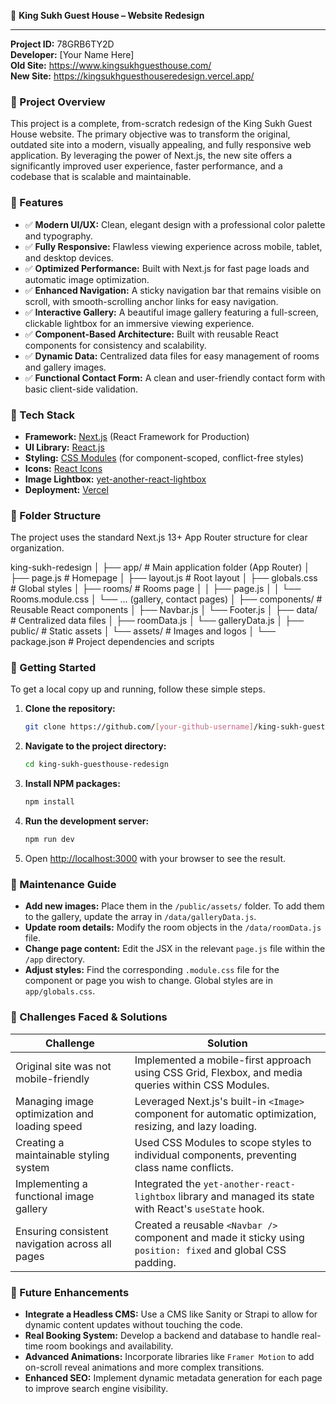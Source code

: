 🏨 **King Sukh Guest House – Website Redesign**
***
**Project ID:** 78GRB6TY2D  
**Developer:** [Your Name Here]  
**Old Site:** https://www.kingsukhguesthouse.com/  
**New Site:** https://kingsukhguesthouseredesign.vercel.app/

### 📌 Project Overview

This project is a complete, from-scratch redesign of the King Sukh Guest House website. The primary objective was to transform the original, outdated site into a modern, visually appealing, and fully responsive web application. By leveraging the power of Next.js, the new site offers a significantly improved user experience, faster performance, and a codebase that is scalable and maintainable.

### 🎨 Features

-   ✅ **Modern UI/UX:** Clean, elegant design with a professional color palette and typography.
-   ✅ **Fully Responsive:** Flawless viewing experience across mobile, tablet, and desktop devices.
-   ✅ **Optimized Performance:** Built with Next.js for fast page loads and automatic image optimization.
-   ✅ **Enhanced Navigation:** A sticky navigation bar that remains visible on scroll, with smooth-scrolling anchor links for easy navigation.
-   ✅ **Interactive Gallery:** A beautiful image gallery featuring a full-screen, clickable lightbox for an immersive viewing experience.
-   ✅ **Component-Based Architecture:** Built with reusable React components for consistency and scalability.
-   ✅ **Dynamic Data:** Centralized data files for easy management of rooms and gallery images.
-   ✅ **Functional Contact Form:** A clean and user-friendly contact form with basic client-side validation.

### 🧰 Tech Stack

-   **Framework:** [Next.js](https://nextjs.org/) (React Framework for Production)
-   **UI Library:** [React.js](https://reactjs.org/)
-   **Styling:** [CSS Modules](https://github.com/css-modules/css-modules) (for component-scoped, conflict-free styles)
-   **Icons:** [React Icons](https://react-icons.github.io/react-icons/)
-   **Image Lightbox:** [yet-another-react-lightbox](https://yet-another-react-lightbox.com/)
-   **Deployment:** [Vercel](https://vercel.com/)

### 📁 Folder Structure

The project uses the standard Next.js 13+ App Router structure for clear organization.

king-sukh-redesign
│
├── app/ # Main application folder (App Router)
│ ├── page.js # Homepage
│ ├── layout.js # Root layout
│ ├── globals.css # Global styles
│ ├── rooms/ # Rooms page
│ │ ├── page.js
│ │ └── Rooms.module.css
│ └── ... (gallery, contact pages)
│
├── components/ # Reusable React components
│ ├── Navbar.js
│ └── Footer.js
│
├── data/ # Centralized data files
│ ├── roomData.js
│ └── galleryData.js
│
├── public/ # Static assets
│ └── assets/ # Images and logos
│
└── package.json # Project dependencies and scripts

### 🚀 Getting Started

To get a local copy up and running, follow these simple steps.

1.  **Clone the repository:**
    ```sh
    git clone https://github.com/[your-github-username]/king-sukh-guesthouse-redesign.git
    ```
2.  **Navigate to the project directory:**
    ```sh
    cd king-sukh-guesthouse-redesign
    ```
3.  **Install NPM packages:**
    ```sh
    npm install
    ```
4.  **Run the development server:**
    ```sh
    npm run dev
    ```
5.  Open [http://localhost:3000](http://localhost:3000) with your browser to see the result.

### 🧩 Maintenance Guide

-   **Add new images:** Place them in the `/public/assets/` folder. To add them to the gallery, update the array in `/data/galleryData.js`.
-   **Update room details:** Modify the room objects in the `/data/roomData.js` file.
-   **Change page content:** Edit the JSX in the relevant `page.js` file within the `/app` directory.
-   **Adjust styles:** Find the corresponding `.module.css` file for the component or page you wish to change. Global styles are in `app/globals.css`.

### 🐞 Challenges Faced & Solutions

| Challenge                                       | Solution                                                                                                   |
| ----------------------------------------------- | ---------------------------------------------------------------------------------------------------------- |
| Original site was not mobile-friendly           | Implemented a mobile-first approach using CSS Grid, Flexbox, and media queries within CSS Modules.           |
| Managing image optimization and loading speed   | Leveraged Next.js's built-in `<Image>` component for automatic optimization, resizing, and lazy loading.     |
| Creating a maintainable styling system          | Used CSS Modules to scope styles to individual components, preventing class name conflicts.                |
| Implementing a functional image gallery         | Integrated the `yet-another-react-lightbox` library and managed its state with React's `useState` hook.    |
| Ensuring consistent navigation across all pages | Created a reusable `<Navbar />` component and made it sticky using `position: fixed` and global CSS padding. |

### 📄 Future Enhancements

-   **Integrate a Headless CMS:** Use a CMS like Sanity or Strapi to allow for dynamic content updates without touching the code.
-   **Real Booking System:** Develop a backend and database to handle real-time room bookings and availability.
-   **Advanced Animations:** Incorporate libraries like `Framer Motion` to add on-scroll reveal animations and more complex transitions.
-   **Enhanced SEO:** Implement dynamic metadata generation for each page to improve search engine visibility.
